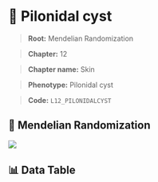 # 🧪 Pilonidal cyst

> **Root:** Mendelian Randomization

> **Chapter:** 12  

> **Chapter name:** Skin

> **Phenotype:** Pilonidal cyst  

> **Code:** `L12_PILONIDALCYST`

## 🧬 Mendelian Randomization  

<img src="/MR/Figures/Forward/L12_PILONIDALCYST.png"/>

## 📊 Data Table

<CsvTableMRF src="/MR_Data/Forward/L12_PILONIDALCYST.csv"/>
